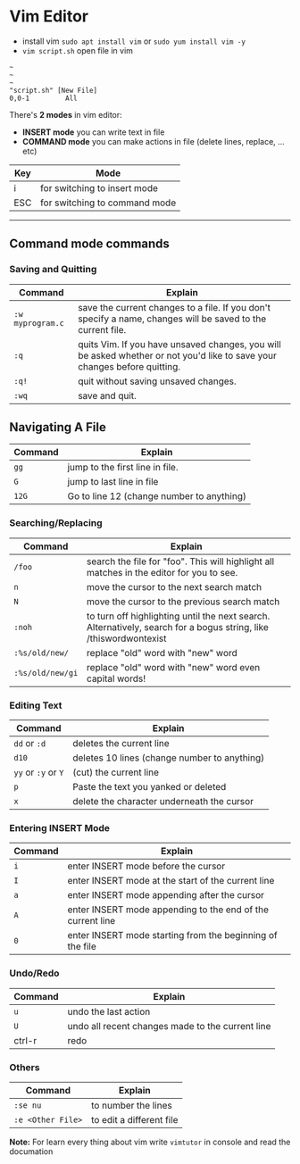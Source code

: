 # Vim Editor

* install vim `sudo apt install vim` or `sudo yum install vim -y`
* `vim script.sh` open file in vim

``` console
~
~
~
"script.sh" [New File]                                                         0,0-1         All 
```

There's **2 modes** in vim editor:

* **INSERT mode** you can write text in file
* **COMMAND mode** you can make actions in file (delete lines, replace, ... etc)

Key | Mode
--- | ----
i   | for switching to insert mode
ESC | for switching to command mode

***

## Command mode commands

### Saving and Quitting

Command           | Explain
----------------- | -------
`:w myprogram.c`  | save the current changes to a file. If you don't specify a name, changes will be saved to the current file.
`:q`              | quits Vim. If you have unsaved changes, you will be asked whether or not you'd like to save your changes before quitting.
`:q!`             | quit without saving unsaved changes.
`:wq`             | save and quit.

## Navigating A File

Command           | Explain
----------------- | -------
`gg`              | jump to the first line in file.
`G`               | jump to last line in file
`12G`             | Go to line 12 (change number to anything)

### Searching/Replacing

Command           | Explain
----------------- | -------
`/foo`            | search the file for "foo". This will highlight all matches in the editor for you to see.
`n`               | move the cursor to the next search match
`N`               | move the cursor to the previous search match
`:noh`            | to turn off highlighting until the next search. Alternatively, search for a bogus string, like /thiswordwontexist
`:%s/old/new/`    | replace "old" word with "new" word
`:%s/old/new/gi`  | replace "old" word with "new" word even capital words!

### Editing Text

Command             | Explain
------------------- | -------
`dd` or `:d`        | deletes the current line
`d10`               | deletes 10 lines (change number to anything)
`yy` or `:y` or `Y` | (cut) the current line
`p`                 | Paste the text you yanked or deleted
`x`                 | delete the character underneath the cursor

### Entering INSERT Mode

Command           | Explain
----------------- | -------
`i`               | enter INSERT mode before the cursor
`I`               | enter INSERT mode at the start of the current line
`a`               | enter INSERT mode appending after the cursor
`A`               | enter INSERT mode appending to the end of the current line
`0`               | enter INSERT mode starting from the beginning of the file

### Undo/Redo

Command           | Explain
----------------- | -------
`u`               | undo the last action
`U`               | undo all recent changes made to the current line
ctrl-r            | redo

### Others

Command           | Explain
----------------- | -------
`:se nu`          | to number the lines
`:e <Other File>` | to edit a different file

**Note:** For learn every thing about vim write `vimtutor` in console and read the documation
